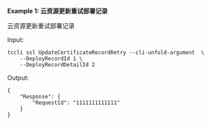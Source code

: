 **Example 1: 云资源更新重试部署记录**

云资源更新重试部署记录

Input: 

```
tccli ssl UpdateCertificateRecordRetry --cli-unfold-argument  \
    --DeployRecordId 1 \
    --DeployRecordDetailId 2
```

Output: 
```
{
    "Response": {
        "RequestId": "1111111111111"
    }
}
```

